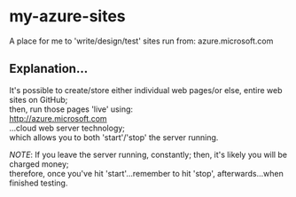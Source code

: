 # my-azure-sites
A place for me to 'write/design/test' sites run from: azure.microsoft.com

## Explanation...

It's possible to create/store either individual web pages/or else, entire web sites on GitHub;  
then, run those pages 'live' using:  
http://azure.microsoft.com  
...cloud web server technology;  
which allows you to both 'start'/'stop' the server running.  

*NOTE*: If you leave the server running, constantly; then, it's likely you will be charged money;   
therefore, once you've hit 'start'...remember to hit 'stop', afterwards...when finished testing. 


